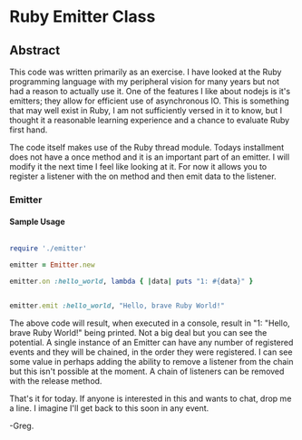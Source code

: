 # Ruby Emitter Class
## Abstract

This code was written primarily as an exercise. I have looked at the Ruby programming language with my peripheral vision for many years but not had a reason to actually use it. One of the features I like about nodejs is it's emitters; they allow for efficient use of asynchronous IO. This is something that may well exist in Ruby, I am not sufficiently versed in it to know, but I thought it a reasonable learning experience and a chance to evaluate Ruby first hand.

The code itself makes use of the Ruby thread module. Todays installment does not have a once method and it is an important part of an emitter. I will modify it the next time I feel like looking at it. For now it allows you to register a listener with the on method and then emit data to the listener.

### Emitter
#### Sample Usage

```ruby

require './emitter'

emitter = Emitter.new

emitter.on :hello_world, lambda { |data| puts "1: #{data}" }


emitter.emit :hello_world, "Hello, brave Ruby World!"

```

The above code will result, when executed in a console, result in "1: "Hello, brave Ruby World!" being printed. Not a big deal but you can see the potential. A single instance of an Emitter can have any number of registered events and they will be chained, in the order they were registered. I can see some value in perhaps adding the ability to remove a listener from the chain but this isn't possible at the moment. A chain of listeners can be removed with the release method.

That's it for today. If anyone is interested in this and wants to chat, drop me a line. I imagine I'll get back to this soon in any event.

-Greg.

   
